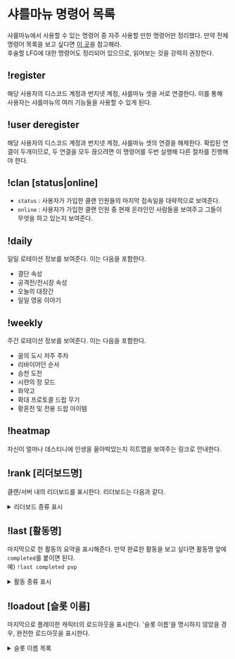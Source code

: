 # 샤를마뉴 명령어 목록
샤를마뉴에서 사용할 수 있는 명령어 중 자주 사용할 만한 명령어만 정리했다. 만약 전체 명령어 목록을 보고 싶다면 [이 곳](https://warmind.io/cmds)을 참고해라.  
후술할 LFG에 대한 명령어도 정리되어 있으므로, 읽어보는 것을 강력히 권장한다.

## !register
해당 사용자의 디스코드 계정과 번지넷 계정, 샤를마뉴 셋을 서로 연결한다. 이를 통해 사용자는 샤를마뉴의 여러 기능들을 사용할 수 있게 된다.

## !user deregister
해당 사용자의 디스코드 계정과 번지넷 계정, 샤를마뉴 셋의 연결을 해제한다. 확립된 연결이 두개이므로, 두 연결을 모두 끊으려면 이 명령어를 두번 실행해 다른 절차를 진행해야 한다.

## !clan [status|online]

* `status` : 사용자가 가입한 클랜 인원들의 마지막 접속일을 대략적으로 보여준다.
* `online` : 사용자가 가입한 클랜 인원 중 현재 온라인인 사람들을 보여주고 그들이 무엇을 하고 있는지 보여준다.

## !daily
일일 로테이션 정보를 보여준다. 이는 다음을 포함한다.

* 결단 속성
* 공격전/전시장 속성
* 오늘의 대장간
* 일일 영웅 이야기

## !weekly
주간 로테이션 정보를 보여준다. 이는 다음을 포함한다.

* 꿈의 도시 저주 주차
* 리바이어던 순서
* 승천 도전
* 시련의 장 모드
* 화약고
* 확대 프로토콜 드랍 무기
* 황혼전 및 전용 드랍 아이템

## !heatmap
자신이 얼마나 데스티니에 인생을 꼴아박았는지 히트맵을 보여주는 링크로 안내한다.

## !rank [리더보드명]
클랜/서버 내의 리더보드를 표시한다. 리더보드는 다음과 같다.  
<details><summary>리더보드 종류 표시</summary>

1. PvE
  * `activetime` : 온라인 총 시간
  * `fastestnf` : 황혼전 최단시간
  * `fasteststrike` : 공격전 최단시간
  * `hpe` : 영웅 이벤트 클리어
  * `maxpower` : 최대 전투력
  * `nf` : 황혼전 클리어
  * `pe` : 공개 이벤트 클리어
  * `pvetime` : PvE 총 시간
  * `raids` : 레이드 클리어
  * `raidtime` : 레이드 총 시간
  * `strikes` : 공격전 클리어
  * `striketime` : 공격전 총 시간
  * `totaltime` : 궤도 포함 총 시간
1. PvP
  * `eff` : 효율
  * `fastestpvp` : 경기 종료 시간
  * `kd` : 킬뎃
  * `pvpkills` : 킬 수
  * `pvpscore` : 점수
  * `pvptime` : 시련의 장 총 시간
  * `spree` : 연속 처치
  * `winp` : 승리 비율

이 외에도 몇가지 더 있지만 사용 빈도가 낮을 것이라 판단해 서술하지 않음.</details>

## !last [활동명]
마지막으로 한 활동의 요약을 표시해준다. 만약 완료한 활동을 보고 싶다면 활동명 앞에 `completed`를 붙이면 된다.  
예) `!last completed pvp`
<details><summary>활동 종류 표시</summary>

* `pvp`|`crucible`|`match` : 시련의 장
* `breakthrough` : 시련의 장 돌파
* `clash` : 시련의 장 격돌
* `competitive` : 시련의 장 경쟁
* `control` : 시련의 장 점령
* `countdown` : 시련의 장 카운트다운
* `quickplay` : 시련의 장 빠른 대전
* `rumble` : 시련의 장 난투
* `supremacy` : 시련의 장 패권
* `survival` : 시련의 장 생존
* `gambit` : 갬빗
* `nightfall`|`nf` : 황혼전
* `patrol` : 정찰
* `pve` : PvE
* `raid` : 레이드
* `story` : 스토리
* `strike` : 공격전

</details>

## !loadout [슬롯 이름]
마지막으로 플레이한 캐릭터의 로드아웃을 표시한다. '슬롯 이름'을 명시하지 않았을 경우, 완전한 로드아웃을 표시한다.
<details><summary>슬롯 이름 목록</summary>

* `weapons` : 장착한 무기들을 전투력과 함께 표시한다.
* `armor` : 장착한 방어구들을 전투력과 함께 표시한다.
* `[슬롯 이름]` : 해당 슬롯의 아이템을 전투력과 함께 표시한다. 슬롯의 이름은 다음 중 하나이다.
  * `kinetic` : 물리 무기 (1번 무기)
  * `energy` : 에너지 무기 (2번 무기)
  * `power` : 파워 무기 (3번 무기)
  * `ghost` : 고스트
  * `helmet` : 방어구 헬멧 (1번 슬롯)
  * `gauntlets` : 방어구 건틀렛 (2번 슬롯)
  * `chest` : 방어구 가슴 방어구 (3번 슬롯)
  * `legs` : 방어구 다리 방어구 (4번 슬롯)
  * `class` : 방어구 직업 방어구 (5번 슬롯)
  * `sparrow` : 참새
  * `ship` : 도약선

</details>